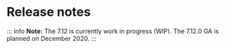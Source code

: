 # Release notes

::: info
**Note:** The 7.12 is currently work in progress (WIP). The 7.12.0 GA is planned on December 2020.
:::
